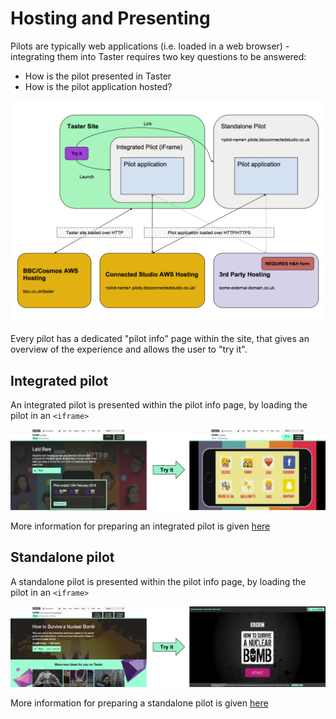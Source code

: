 # Hosting and Presenting

Pilots are typically web applications (i.e. loaded in a web browser) - integrating them into Taster requires two key questions to be answered:
- How is the pilot presented in Taster
- How is the pilot application hosted?

![Hosting and presenting overview](./overview.png?raw=true)

Every pilot has a dedicated "pilot info" page within the site, that gives an overview of the experience and allows the user to "try it".

## Integrated pilot

An integrated pilot is presented within the pilot info page, by loading the pilot in an `<iframe>`

![Integrated overview](./integrated-flow.png?raw=true)

More information for preparing an integrated pilot is given [here](#../integration/iframe.md)  

## Standalone pilot

A standalone pilot is presented within the pilot info page, by loading the pilot in an `<iframe>`

![Integrated overview](./standalone-flow.png?raw=true)

More information for preparing a standalone pilot is given [here](#../integration/new-window.md)  

